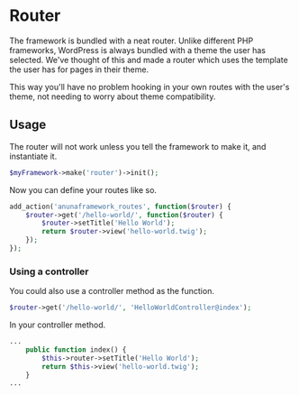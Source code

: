 # Router

The framework is bundled with a neat router. Unlike different PHP frameworks, WordPress is always bundled with a theme the user has selected. We've thought of this and made a router which uses the template the user has for pages in their theme.

This way you'll have no problem hooking in your own routes with the user's theme, not needing to worry about theme compatibility.

## Usage

The router will not work unless you tell the framework to make it, and instantiate it.

```php
$myFramework->make('router')->init();
```

Now you can define your routes like so.

```php
add_action('anunaframework_routes', function($router) {
    $router->get('/hello-world/', function($router) {
        $router->setTitle('Hello World');
        return $router->view('hello-world.twig');
    });
});
```

### Using a controller

You could also use a controller method as the function.

```php
$router->get('/hello-world/', 'HelloWorldController@index');
```

In your controller method.

```php
...
    public function index() {
        $this->router->setTitle('Hello World');
        return $this->view('hello-world.twig');
    }
...
```
